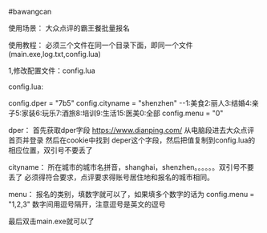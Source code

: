 #bawangcan

使用场景：
大众点评的霸王餐批量报名

使用教程：
必须三个文件在同一个目录下面，即同一个文件(main.exe,log.txt,config.lua)

1,修改配置文件：config.lua

config.lua:

config.dper = "7b5"
config.cityname = "shenzhen"
--1:美食2:丽人3:结婚4:亲子5:家装6:玩乐7:酒旅8:培训9:生活15:医美0:全部
config.menu = "0"

dper：
首先获取dper字段
https://www.dianping.com/
从电脑段进去大众点评首页并登录
然后在cookie中找到 deper这个字段，然后把值复制到config.lua的相应位置，双引号不要丢了

cityname：
所在城市的城市名拼音，shanghai，shenzhen。。。。。。双引号不要丢了
必须得符合要求，点评要求得账号居住地和报名的城市相同。

menu：
报名的类别，填数字就可以了，如果填多个数字的话为
config.menu = "1,2,3"
数字间用逗号隔开，注意逗号是英文的逗号

最后双击main.exe就可以了